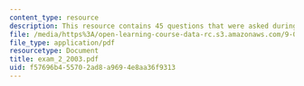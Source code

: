 ```yaml
---
content_type: resource
description: This resource contains 45 questions that were asked during final exam.
file: /media/https%3A/open-learning-course-data-rc.s3.amazonaws.com/9-01-neuroscience-and-behavior-fall-2003/f57696b455702ad8a9694e8aa36f9313_exam_2_2003.pdf
file_type: application/pdf
resourcetype: Document
title: exam_2_2003.pdf
uid: f57696b4-5570-2ad8-a969-4e8aa36f9313
---
```

